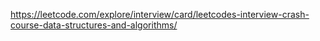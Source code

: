 https://leetcode.com/explore/interview/card/leetcodes-interview-crash-course-data-structures-and-algorithms/